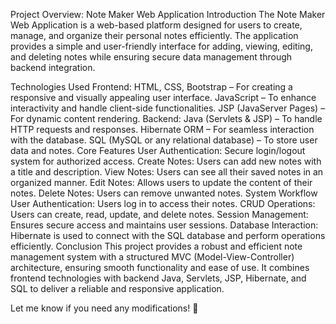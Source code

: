 Project Overview: Note Maker Web Application
Introduction
The Note Maker Web Application is a web-based platform designed for users to create, manage, and organize their personal notes efficiently. The application provides a simple and user-friendly interface for adding, viewing, editing, and deleting notes while ensuring secure data management through backend integration.

Technologies Used
Frontend:
HTML, CSS, Bootstrap – For creating a responsive and visually appealing user interface.
JavaScript – To enhance interactivity and handle client-side functionalities.
JSP (JavaServer Pages) – For dynamic content rendering.
Backend:
Java (Servlets & JSP) – To handle HTTP requests and responses.
Hibernate ORM – For seamless interaction with the database.
SQL (MySQL or any relational database) – To store user data and notes.
Core Features
User Authentication: Secure login/logout system for authorized access.
Create Notes: Users can add new notes with a title and description.
View Notes: Users can see all their saved notes in an organized manner.
Edit Notes: Allows users to update the content of their notes.
Delete Notes: Users can remove unwanted notes.
System Workflow
User Authentication: Users log in to access their notes.
CRUD Operations: Users can create, read, update, and delete notes.
Session Management: Ensures secure access and maintains user sessions.
Database Interaction: Hibernate is used to connect with the SQL database and perform operations efficiently.
Conclusion
This project provides a robust and efficient note management system with a structured MVC (Model-View-Controller) architecture, ensuring smooth functionality and ease of use. It combines frontend technologies with backend Java, Servlets, JSP, Hibernate, and SQL to deliver a reliable and responsive application.

Let me know if you need any modifications! 🚀
